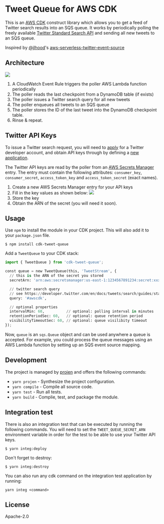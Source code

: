 # Tweet Queue for AWS CDK

This is an [AWS CDK](https://github.com/awslabs/aws-cdk) construct library which
allows you to get a feed of Twitter search results into an SQS queue. It works
by periodically polling the freely available [Twitter Standard Search
API](https://developer.twitter.com/en/docs/tweets/search/api-reference/get-search-tweets.html) and
sending all new tweets to an SQS queue.

Inspired by
[@jlhood](https://github.com/awslabs/aws-serverless-twitter-event-source/commits?author=jlhood)'s
[aws-serverless-twitter-event-source](https://github.com/awslabs/aws-serverless-twitter-event-source)

## Architecture

![](https://github.com/eladb/cdk-tweet-queue/raw/master/images/architecture.png)

1. A CloudWatch Event Rule triggers the poller AWS Lambda function periodically
2. The poller reads the last checkpoint from a DynamoDB table (if exists)
3. The poller issues a Twitter search query for all new tweets
4. The poller enqueues all tweets to an SQS queue
5. The poller stores the ID of the last tweet into the DynamoDB checkpoint table.
6. Rinse & repeat.

## Twitter API Keys

To issue a Twitter search request, you will need to
[apply](https://developer.twitter.com/en/apply-for-access.html) for a Twitter
developer account, and obtain API keys through by defining a [new
application](http://twitter.com/oauth_clients/new).

The Twitter API keys are read by the poller from an [AWS Secrets
Manager](https://aws.amazon.com/secrets-manager/) entry. The entry must contain
the following attributes: `consumer_key`, `consumer_secret`, `access_token_key`
and `access_token_secret` (exact names).

1. Create a new AWS Secrets Manager entry for your API keys
2. Fill in the key values as shown below:
   ![](https://github.com/eladb/cdk-tweet-queue/raw/master/images/secretsmanager.png)
3. Store the key
4. Obtain the ARN of the secret (you will need it soon).

## Usage

Use `npm` to install the module in your CDK project. This will also add it to
your `package.json` file.

```console
$ npm install cdk-tweet-queue
```

Add a `TweetQueue` to your CDK stack:

```python
import { TweetQueue } from 'cdk-tweet-queue';

const queue = new TweetQueue(this, 'TweetStream', {
  // this is the ARN of the secret you stored
  secretArn: 'arn:aws:secretsmanager:us-east-1:1234567891234:secret:xxxxxxxxx'

  // twitter search query
  // see https://developer.twitter.com/en/docs/tweets/search/guides/standard-operators
  query: '#awscdk',

  // optional properties
  intervalMin: 60,          // optional: polling interval in minutes
  retentionPeriodSec: 60,   // optional: queue retention period
  visibilityTimeoutSec: 60, // optional: queue visilibity timeout
});
```

Now, `queue` is an `sqs.Queue` object and can be used anywhere a queue is
accepted. For example, you could process the queue messages using an AWS Lambda
function by setting up an SQS event source mapping.

## Development

The project is managed by [projen](https://github.com/projen/projen) and offers the following commands:

* `yarn projen` - Synthesize the project configuration.
* `yarn compile` - Compile all source code.
* `yarn test` - Run all tests.
* `yarn build` - Complie, test, and package the module.

## Integration test

There is also an integration test that can be executed by running the following commands. You will need to set the `TWEET_QUEUE_SECRET_ARN` environment variable in order for the test to be able to use your Twitter API keys.

```console
$ yarn integ:deploy
```

Don't forget to destroy:

```console
$ yarn integ:destroy
```

You can also run any cdk command on the integration test application by running:

```console
yarn integ <command>
```

## License

Apache-2.0
